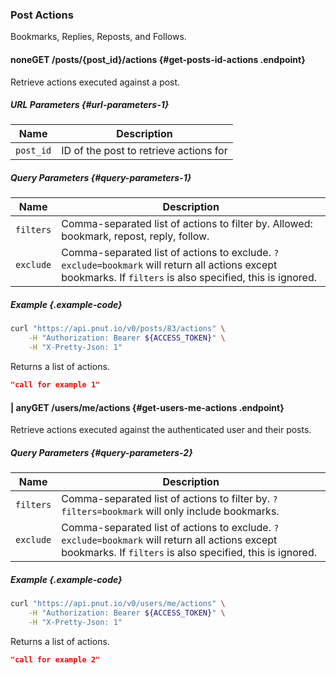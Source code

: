 ### Post Actions

Bookmarks, Replies, Reposts, and Follows.


#### <span class="endpoint-meta"><i class="fas fa-unlock"></i> none</span><span class="method method-get">GET</span> /posts/<span class="call-param">{post_id}</span>/actions [<i class="fas fa-paragraph"></i>](#get-posts-id-actions) {#get-posts-id-actions .endpoint}

Retrieve actions executed against a post.

##### URL Parameters [<i class="fas fa-paragraph"></i>](#url-parameters-1) {#url-parameters-1}

Name|Description
-|-
`post_id`|ID of the post to retrieve actions for

##### Query Parameters [<i class="fas fa-paragraph"></i>](#query-parameters-1) {#query-parameters-1}

Name|Description
-|-
`filters`|Comma-separated list of actions to filter by. Allowed: bookmark, repost, reply, follow.
`exclude`|Comma-separated list of actions to exclude. `?exclude=bookmark` will return all actions except bookmarks. If `filters` is also specified, this is ignored.

##### Example {.example-code}

```bash
curl "https://api.pnut.io/v0/posts/83/actions" \
    -H "Authorization: Bearer ${ACCESS_TOKEN}" \
    -H "X-Pretty-Json: 1"
```

Returns a list of actions.

```json
"call for example 1"
```


#### <span class="endpoint-meta"><i class="fas fa-lock"></i> | <i class="fas fa-user"></i> any</span><span class="method method-get">GET</span> /users/me/actions [<i class="fas fa-paragraph"></i>](#get-users-me-actions) {#get-users-me-actions .endpoint}

Retrieve actions executed against the authenticated user and their posts.

##### Query Parameters [<i class="fas fa-paragraph"></i>](#query-parameters-2) {#query-parameters-2}

Name|Description
-|-
`filters`|Comma-separated list of actions to filter by. `?filters=bookmark` will only include bookmarks.
`exclude`|Comma-separated list of actions to exclude. `?exclude=bookmark` will return all actions except bookmarks. If `filters` is also specified, this is ignored.

##### Example {.example-code}

```bash
curl "https://api.pnut.io/v0/users/me/actions" \
    -H "Authorization: Bearer ${ACCESS_TOKEN}" \
    -H "X-Pretty-Json: 1"
```

Returns a list of actions.

```json
"call for example 2"
```